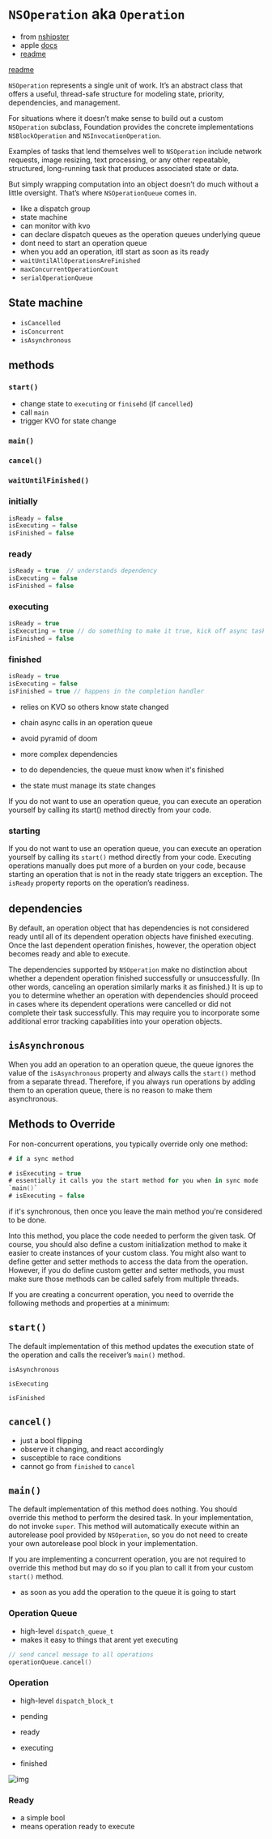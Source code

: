 # `NSOperation` aka `Operation`

* from [nshipster](http://nshipster.com/nsoperation/)
* apple [docs](https://developer.apple.com/documentation/foundation/operation)
* [readme](https://www.raywenderlich.com/190008/operation-and-operationqueue-tutorial-in-swift)

[readme](https://agostini.tech/2017/07/30/understanding-operation-and-operationqueue-in-swift/)

`NSOperation` represents a single unit of work. It’s an abstract class that offers
a useful, thread-safe structure for modeling state, priority, dependencies, and
management.

For situations where it doesn’t make sense to build out a custom `NSOperation`
subclass, Foundation provides the concrete implementations `NSBlockOperation` and
`NSInvocationOperation`.

Examples of tasks that lend themselves well to `NSOperation` include network
requests, image resizing, text processing, or any other repeatable, structured,
long-running task that produces associated state or data.

But simply wrapping computation into an object doesn’t do much without a little
oversight. That’s where `NSOperationQueue` comes in.


* like a dispatch group
* state machine
* can monitor with kvo
* can declare dispatch queues as the operation queues underlying queue
* dont need to start an operation queue
* when you add an operation, itll start as soon as its ready
* `waitUntilAllOperationsAreFinished`
* `maxConcurrentOperationCount`
* `serialOperationQueue`

## State machine
* `isCancelled`
* `isConcurrent`
* `isAsynchronous`


## methods

### `start()`
* change state to `executing` or `finisehd` (if `cancelled`)
* call `main`
* trigger KVO for state change

### `main()`

### `cancel()`

### `waitUntilFinished()`

### initially
```swift
isReady = false
isExecuting = false
isFinished = false
```

### ready
```swift
isReady = true  // understands dependency
isExecuting = false
isFinished = false
```

### executing
```swift
isReady = true  
isExecuting = true // do something to make it true, kick off async task
isFinished = false
```

### finished
```swift
isReady = true
isExecuting = false
isFinished = true // happens in the completion handler
```

* relies on KVO so others know state changed
* chain async calls in an operation queue
* avoid pyramid of doom
* more complex dependencies

* to do dependencies, the queue must know when it's finished
* the state must manage its state changes


If you do not want to use an operation queue, you can execute an operation yourself by calling its start() method directly from your code.

### starting

If you do not want to use an operation queue, you can execute an operation
yourself by calling its `start()` method directly from your code. Executing
operations manually does put more of a burden on your code, because starting an
operation that is not in the ready state triggers an exception. The `isReady`
property reports on the operation’s readiness.


## dependencies
By default, an operation object that has dependencies is not considered ready
until all of its dependent operation objects have finished executing. Once the
last dependent operation finishes, however, the operation object becomes ready
and able to execute.

The dependencies supported by `NSOperation` make no distinction about whether a
dependent operation finished successfully or unsuccessfully. (In other words,
canceling an operation similarly marks it as finished.) It is up to you to
determine whether an operation with dependencies should proceed in cases where
its dependent operations were cancelled or did not complete their task
successfully. This may require you to incorporate some additional error tracking
capabilities into your operation objects.


## `isAsynchronous`
When you add an operation to an operation queue, the queue ignores the value of
the `isAsynchronous` property and always calls the `start()` method from a separate
thread. Therefore, if you always run operations by adding them to an operation
queue, there is no reason to make them asynchronous.


## Methods to Override

For non-concurrent operations, you typically override only one method:

```swift
# if a sync method

# isExecuting = true
# essentially it calls you the start method for you when in sync mode
`main()`
# isExecuting = false
```

if it's synchronous, then once you leave the main method you're considered to be done.

Into this method, you place the code needed to perform the given task. Of
course, you should also define a custom initialization method to make it easier
to create instances of your custom class. You might also want to define getter
and setter methods to access the data from the operation. However, if you do
define custom getter and setter methods, you must make sure those methods can be
called safely from multiple threads.

If you are creating a concurrent operation, you need to override the following
methods and properties at a minimum:

## `start()`

The default implementation of this method updates the execution state of the
operation and calls the receiver’s `main()` method.


`isAsynchronous`

`isExecuting`

`isFinished`


## `cancel()`
* just a bool flipping
* observe it changing, and react accordingly
* susceptible to race conditions
* cannot go from `finished` to `cancel`


## `main()`

The default implementation of this method does nothing. You should override this
method to perform the desired task. In your implementation, do not invoke `super`.
This method will automatically execute within an autorelease pool provided by
`NSOperation`, so you do not need to create your own autorelease pool block in
your implementation.

If you are implementing a concurrent operation, you are not required to override
this method but may do so if you plan to call it from your custom `start()`
method.


* as soon as you add the operation to the queue it is going to start

### Operation Queue

* high-level `dispatch_queue_t`
* makes it easy to things that arent yet executing

```swift
// send cancel message to all operations
operationQueue.cancel()
```


### Operation
* high-level `dispatch_block_t`

* pending
* ready
* executing
* finished

![img](../images/operation-state-machine.png)


### Ready
* a simple bool
* means operation ready to execute
